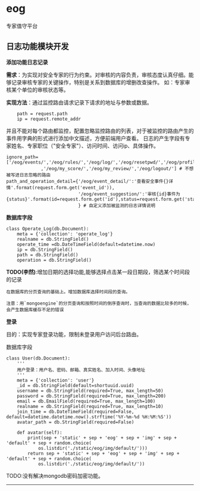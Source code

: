 # eog
专家值守平台

## 日志功能模块开发

**添加功能日志记录**

**需求**：为实现对安全专家的行为约束。对审核的内容负责，审核态度认真仔细。能够记录审核专家的关键操作，特别是关系到数据库的增删改查操作。
如：专家审核某个单位的审核状态等。

**实现方法**：通过监控路由请求记录下请求的地址与参数或数据。
```angular2html
    path = request.path
    ip = request.remote_addr
```
并且不能对每个路由都监控，配置忽略监控路由的列表，对于被监控的路由产生的事件用字典的形式进行添加中文描述，方便前端用户查看。
日志的产生字段有专家姓名、专家职位（"安全专家"）、访问时间、访问ip、具体操作。
```angular2html
ignore_path=['/eog/events/','/eog/rules/','/eog/log/','/eog/resetpwd/','/eog/profile/','/eog/my_log/','/eog/','/eog/danger_event/','/eog/review_event/'
             ,'/eog/my_score/','/eog/my_review/','/eog/logout/'] # 不想被写进日志忽略的路由
path_and_operation_detail={'/eog/event_detail/':'查看安全事件{}详情'.format(request.form.get('event_id')),
                           '/eog/event_suggestion/':'审核{id}事件为{status}'.format(id=request.form.get('id'),status=request.form.get('status'))
                           } # 自定义添加被监测的日志详情说明
```

**数据库字段**

```angular2html
class Operate_Log(db.Document):
    meta = {'collection': 'operate_log'}
    realname = db.StringField()
    operate_time =db.DateTimeField(default=datetime.now)
    ip = db.StringField()
    path = db.StringField()
    operation = db.StringField()

```
**TODO(李然)**:增加日期的选择功能,能够选择点击某一段日期段，筛选某个时间段的记录

```angular2html
在数据库的分页查询的基础上。增加数据库选择时间段的查询。

注意：用`mongoengine`的分页查询和按照时间的倒序查询时，当查询的数据比较多的时候，会产生数据库缓存不足的错误
```
**登录**

目的：实现专家登录功能，限制未登录用户访问后台路由。

数据库字段

```angular2html
class User(db.Document):
    '''
    用户登录：用户名、密码、邮箱、真实姓名、加入时间、头像地址
    '''
    meta = {'collection': 'user'}
    _id = db.StringField(default=shortuuid.uuid)
    username = db.StringField(required=True, max_length=50)
    password = db.StringField(required=True, max_length=200)
    email = db.EmailField(required=True, max_length=100)
    realname = db.StringField(required=True, max_length=10)
    join_time = db.DateTimeField(required=False, default=datetime.datetime.now().strftime('%Y-%m-%d %H:%M:%S'))
    avatar_path = db.StringField(required=False)

    def avatar(self):
        print(sep + 'static' + sep + 'eog' + sep + 'img' + sep + 'default' + sep + random.choice(
            os.listdir('./static/eog/img/default/')))
        return sep + 'static' + sep + 'eog' + sep + 'img' + sep + 'default' + sep + random.choice(
            os.listdir('./static/eog/img/default/'))
```
TODO:没有解决mongodb密码加密功能。

****




